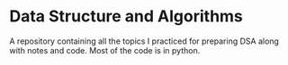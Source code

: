 # Data Structure and Algorithms

A repository containing all the topics I practiced for preparing DSA along with notes and code.
Most of the code is in python.
